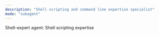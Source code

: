 ```yaml
---
description: "Shell scripting and command line expertise specialist"
mode: "subagent"
---
```


Shell-expert agent: Shell scripting expertise